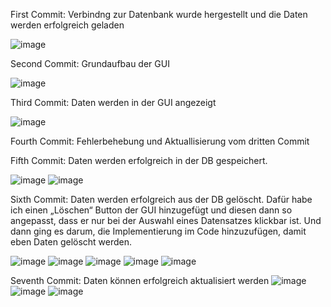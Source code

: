 First Commit: Verbindng zur Datenbank wurde hergestellt und die Daten werden erfolgreich geladen

![image](https://github.com/user-attachments/assets/fa5342b9-b75f-41e2-b4d7-c73a043111af)


Second Commit: Grundaufbau der GUI

![image](https://github.com/user-attachments/assets/86f7c3d6-3056-4f33-88a7-c6a09bd1b9d0)

Third Commit: Daten werden in der GUI angezeigt

![image](https://github.com/user-attachments/assets/9828e946-7bdf-4ee0-bfc0-89b864cd6078)

Fourth Commit: Fehlerbehebung und Aktuallisierung vom dritten Commit

Fifth Commit: Daten werden erfolgreich in der DB gespeichert.

![image](https://github.com/user-attachments/assets/20800232-c921-42cf-a2d4-3ca1a7fe6c70)
![image](https://github.com/user-attachments/assets/6e3f25f2-5772-44d1-a8f4-c78a3e4bd3d1)

Sixth Commit: Daten werden erfolgreich aus der DB gelöscht. Dafür habe ich einen „Löschen“ Button der GUI hinzugefügt und diesen dann so angepasst, dass er nur bei der Auswahl eines Datensatzes klickbar ist. Und dann ging es darum, die Implementierung im Code hinzuzufügen, damit eben Daten gelöscht werden.

![image](https://github.com/user-attachments/assets/2c23b130-10d5-4301-9cf4-f2e9c38cc95b)
![image](https://github.com/user-attachments/assets/912ecb2d-049e-4d90-a7af-38d367d91616)
![image](https://github.com/user-attachments/assets/596547a7-cd40-43d8-aee3-d0b08d1c1c90)
![image](https://github.com/user-attachments/assets/832a4430-30da-42c8-a27c-360aeeb232db)
![image](https://github.com/user-attachments/assets/e5f9bbdb-cc67-42f2-bd55-1d610369a4cc)


Seventh Commit: Daten können erfolgreich aktualisiert werden
![image](https://github.com/user-attachments/assets/9ecf06a5-4319-4c81-aeca-172404bedbf1)
![image](https://github.com/user-attachments/assets/882c304d-4f36-4744-b802-88c8d4ef050a)
![image](https://github.com/user-attachments/assets/452db3e3-bca8-4d61-96f1-fd568db2c647)


